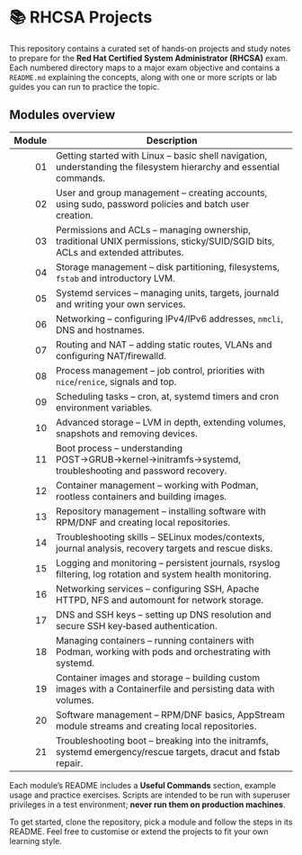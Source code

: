 # 📚 RHCSA Projects

This repository contains a curated set of hands‑on projects and study notes to prepare for the **Red Hat Certified System Administrator (RHCSA)** exam.  Each numbered directory maps to a major exam objective and contains a `README.md` explaining the concepts, along with one or more scripts or lab guides you can run to practice the topic.

## Modules overview

| Module | Description |
|------:|-------------|
| 01    | Getting started with Linux – basic shell navigation, understanding the filesystem hierarchy and essential commands. |
| 02    | User and group management – creating accounts, using sudo, password policies and batch user creation. |
| 03    | Permissions and ACLs – managing ownership, traditional UNIX permissions, sticky/SUID/SGID bits, ACLs and extended attributes. |
| 04    | Storage management – disk partitioning, filesystems, `fstab` and introductory LVM. |
| 05    | Systemd services – managing units, targets, journald and writing your own services. |
| 06    | Networking – configuring IPv4/IPv6 addresses, `nmcli`, DNS and hostnames. |
| 07    | Routing and NAT – adding static routes, VLANs and configuring NAT/firewalld. |
| 08    | Process management – job control, priorities with `nice`/`renice`, signals and top. |
| 09    | Scheduling tasks – cron, at, systemd timers and cron environment variables. |
| 10    | Advanced storage – LVM in depth, extending volumes, snapshots and removing devices. |
| 11    | Boot process – understanding POST→GRUB→kernel→initramfs→systemd, troubleshooting and password recovery. |
| 12    | Container management – working with Podman, rootless containers and building images. |
| 13    | Repository management – installing software with RPM/DNF and creating local repositories. |
| 14    | Troubleshooting skills – SELinux modes/contexts, journal analysis, recovery targets and rescue disks. |
| 15    | Logging and monitoring – persistent journals, rsyslog filtering, log rotation and system health monitoring. |
| 16    | Networking services – configuring SSH, Apache HTTPD, NFS and automount for network storage. |
| 17    | DNS and SSH keys – setting up DNS resolution and secure SSH key‑based authentication. |
| 18    | Managing containers – running containers with Podman, working with pods and orchestrating with systemd. |
| 19    | Container images and storage – building custom images with a Containerfile and persisting data with volumes. |
| 20    | Software management – RPM/DNF basics, AppStream module streams and creating local repositories. |
| 21    | Troubleshooting boot – breaking into the initramfs, systemd emergency/rescue targets, dracut and fstab repair. |

Each module’s README includes a **Useful Commands** section, example usage and practice exercises.  Scripts are intended to be run with superuser privileges in a test environment; **never run them on production machines**.

To get started, clone the repository, pick a module and follow the steps in its README.  Feel free to customise or extend the projects to fit your own learning style.
